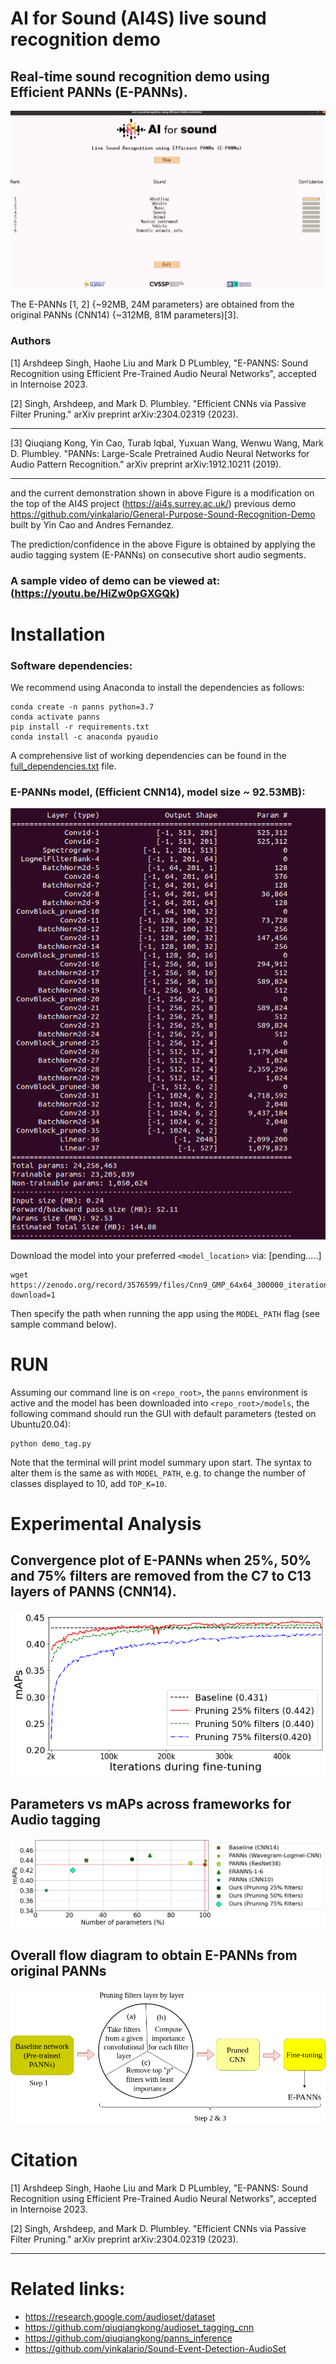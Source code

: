 # AI for Sound (AI4S) live sound recognition demo

## Real-time sound recognition demo using Efficient PANNs (E-PANNs).
![demo screenshot](config/demo_image.png)



The E-PANNs [1, 2] {~92MB, 24M parameters} are obtained from the original PANNs (CNN14) {~312MB, 81M parameters)[3].

### Authors

[1] Arshdeep Singh, Haohe Liu and Mark D PLumbley, "E-PANNS: Sound Recognition using Efficient Pre-Trained Audio Neural Networks", accepted in Internoise 2023.

[2] Singh, Arshdeep, and Mark D. Plumbley. "Efficient CNNs via Passive Filter Pruning." arXiv preprint arXiv:2304.02319 (2023). 

---

[3] Qiuqiang Kong, Yin Cao, Turab Iqbal, Yuxuan Wang, Wenwu Wang, Mark D. Plumbley. "PANNs: Large-Scale Pretrained Audio Neural Networks for Audio Pattern Recognition." arXiv preprint arXiv:1912.10211 (2019).

---

and the current demonstration shown in above Figure is a modification on the top of the AI4S project (https://ai4s.surrey.ac.uk/) previous demo https://github.com/yinkalario/General-Purpose-Sound-Recognition-Demo  built by Yin Cao and Andres Fernandez. 



The prediction/confidence in the above  Figure is obtained by applying the audio tagging system (E-PANNs) on consecutive short audio segments.  


### A sample video of demo can be viewed at: (https://youtu.be/HiZw0pGXGQk)






# Installation

### Software dependencies:

We recommend using Anaconda to install the dependencies as follows:

```
conda create -n panns python=3.7
conda activate panns
pip install -r requirements.txt
conda install -c anaconda pyaudio
```

A comprehensive list of working dependencies can be found in the [full_dependencies.txt](assets/full_dependencies.txt) file.

### E-PANNs model, (Efficient CNN14), model size ~ 92.53MB):
![E-PANNs architecture @50% filter pruning in  original CNN14](config/Pruned_CNN15_50%_architecture.png)



Download the model into your preferred `<model_location>` via: [pending.....]

```
wget https://zenodo.org/record/3576599/files/Cnn9_GMP_64x64_300000_iterations_mAP%3D0.37.pth?download=1
```

Then specify the path when running the app using the `MODEL_PATH` flag (see sample command below).



# RUN

Assuming our command line is on `<repo_root>`, the `panns` environment is active and the model has been downloaded into `<repo_root>/models`, the following command should run the GUI with default parameters (tested on Ubuntu20.04):


```
python demo_tag.py
```

Note that the terminal will print model summary upon start. The syntax to alter them is the same as with `MODEL_PATH`, e.g. to change the number of classes displayed to 10, add `TOP_K=10`.

# Experimental Analysis
## Convergence plot of E-PANNs when 25%, 50% and 75% filters are removed from the C7 to C13 layers of PANNS (CNN14).
![convergence plot](config/PANNs_pruning_ratio_covergence.png)
## Parameters vs mAPs across frameworks for Audio tagging
![Exisitng method compare](config/PANNs_comparison_existing.png)
## Overall flow diagram to obtain E-PANNs from original PANNs
![Overall flow diagram](config/internoise_overall.jpg)


# Citation

[1] Arshdeep Singh, Haohe Liu and Mark D PLumbley, "E-PANNS: Sound Recognition using Efficient Pre-Trained Audio Neural Networks", accepted in Internoise 2023.

[2] Singh, Arshdeep, and Mark D. Plumbley. "Efficient CNNs via Passive Filter Pruning." arXiv preprint arXiv:2304.02319 (2023). 


---

# Related links:

* https://research.google.com/audioset/dataset
* https://github.com/qiuqiangkong/audioset_tagging_cnn
* https://github.com/qiuqiangkong/panns_inference
* https://github.com/yinkalario/Sound-Event-Detection-AudioSet
